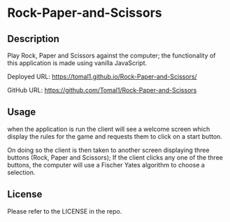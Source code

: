 # Rock-Paper-and-Scissors

## Description
Play Rock, Paper and Scissors against the computer; the functionality of this application is made using vanilla JavaScript.

Deployed URL: https://tomal1.github.io/Rock-Paper-and-Scissors/

GitHub URL: https://github.com/Tomal1/Rock-Paper-and-Scissors

## Usage
when the application is run the client will see a welcome screen which display the rules for the game and requests them to click on a start button.

On doing so the client is then taken to another screen displaying three buttons (Rock, Paper and Scissors); If the client clicks any one of the three buttons, the computer will use a Fischer Yates algorithm to choose a selection.

## License
Please refer to the LICENSE in the repo.
